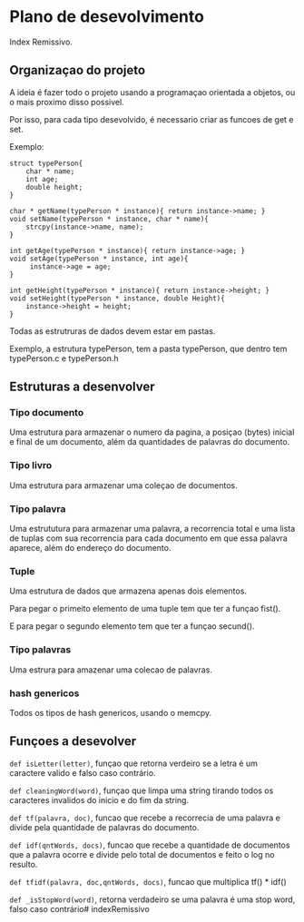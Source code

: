 # Plano de desevolvimento

Index Remissivo.

## Organizaçao do projeto

A ideia é fazer todo o projeto usando a programaçao orientada a objetos, ou o mais proximo disso possivel.

Por isso, para cada tipo desevolvido, é necessario criar as funcoes de get e set.

Exemplo:

    struct typePerson{
        char * name;
        int age;
        double height;
    }

    char * getName(typePerson * instance){ return instance->name; }
    void setName(typePerson * instance, char * name){ 
        strcpy(instance->name, name); 
    }

    int getAge(typePerson * instance){ return instance->age; }
    void setAge(typePerson * instance, int age){ 
         instance->age = age; 
    }

    int getHeight(typePerson * instance){ return instance->height; }
    void setHeight(typePerson * instance, double Height){
        instance->height = height;
    }

Todas as estrutruras de dados devem estar em pastas.

Exemplo, a estrutura typePerson, tem a pasta typePerson, que dentro tem typePerson.c e typePerson.h

## Estruturas a desenvolver

### Tipo documento

Uma estrutura para armazenar o numero da pagina, a posiçao (bytes) inicial e final de um documento, além da quantidades de palavras do documento.

### Tipo livro

Uma estrutura para armazenar uma coleçao de documentos.

### Tipo palavra

Uma estrututura para armazenar uma palavra, a recorrencia total e uma lista de tuplas com sua recorrencia para cada documento em que essa palavra aparece, além do endereço do documento.

### Tuple

Uma estrutura de dados que armazena apenas dois elementos.

Para pegar o primeito elemento de uma tuple tem que ter a funçao fist().

E para pegar o segundo elemento tem que ter a funçao secund().

### Tipo palavras

Uma estrura para amazenar uma colecao de palavras.

### hash genericos

Todos os tipos de hash genericos, usando o memcpy.

## Funçoes a desevolver

``def isLetter(letter)``, funçao que retorna verdeiro se a letra é um caractere valido e falso caso contrário.

``def cleaningWord(word)``, funçao que limpa uma string tirando todos os caracteres invalidos do inicio e do fim da string.

``def tf(palavra, doc)``, funcao que recebe a recorrecia de uma palavra e divide pela quantidade de palavras do documento.

``def idf(qntWords, docs)``, funcao que recebe a quantidade de documentos que a palavra ocorre e divide pelo total de documentos e feito o log no resulto.

``def tfidf(palavra, doc,qntWords, docs)``, funcao que multiplica tf() * idf()

``def _isStopWord(word)``, retorna verdadeiro se uma palavra é uma stop word, falso caso contrário# indexRemissivo
